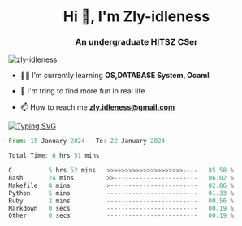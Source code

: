 <h1 align="center">Hi 👋, I'm Zly-idleness</h1>

<h3 align="center">An undergraduate HITSZ CSer</h3>

<p align="left"> <img src="https://komarev.com/ghpvc/?username=zly-idleness&label=Profile%20views&color=0e75b6&style=flat" alt="zly-idleness" /> </p>


- 👨‍💻 I’m currently learning **OS,DATABASE System, Ocaml**

- 🌱 I'm tring to find more fun in real life

- 📫 How to reach me **zly.idleness@gmail.com**



[![Typing SVG](https://readme-typing-svg.herokuapp.com?font=Fira+Code&pause=1000&width=435&lines=I+Maybe+Slow)](https://git.io/typing-svg)


<!--START_SECTION:waka-->

```rust
From: 15 January 2024 - To: 22 January 2024

Total Time: 6 hrs 51 mins

C          5 hrs 52 mins   >>>>>>>>>>>>>>>>>>>>>----   85.58 %
Bash       24 mins         >>-----------------------   06.02 %
Makefile   8 mins          >------------------------   02.06 %
Python     5 mins          -------------------------   01.33 %
Ruby       2 mins          -------------------------   00.56 %
Markdown   0 secs          -------------------------   00.19 %
Other      0 secs          -------------------------   00.19 %
```

<!--END_SECTION:waka-->


